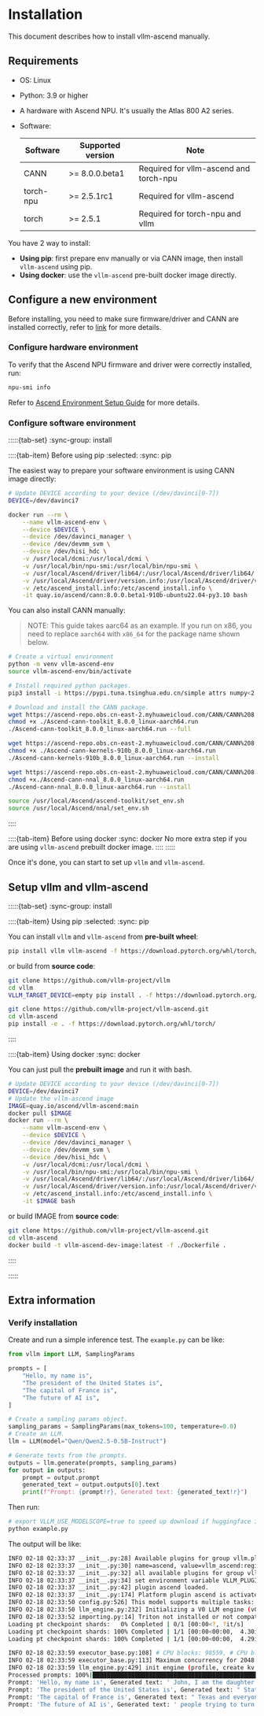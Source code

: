 # Installation

This document describes how to install vllm-ascend manually.

## Requirements

- OS: Linux
- Python: 3.9 or higher
- A hardware with Ascend NPU. It's usually the Atlas 800 A2 series.
- Software:

    | Software     | Supported version | Note |
    | ------------ | ----------------- | ---- | 
    | CANN         | >= 8.0.0.beta1    | Required for vllm-ascend and torch-npu |
    | torch-npu    | >= 2.5.1rc1       | Required for vllm-ascend |
    | torch        | >= 2.5.1          | Required for torch-npu and vllm |

You have 2 way to install:
- **Using pip**: first prepare env manually or via CANN image, then install `vllm-ascend` using pip.
- **Using docker**: use the `vllm-ascend` pre-built docker image directly.

## Configure a new environment

Before installing, you need to make sure firmware/driver and CANN are installed correctly, refer to [link](https://ascend.github.io/docs/sources/ascend/quick_install.html) for more details.

### Configure hardware environment

To verify that the Ascend NPU firmware and driver were correctly installed, run:

```bash
npu-smi info
```

Refer to [Ascend Environment Setup Guide](https://ascend.github.io/docs/sources/ascend/quick_install.html) for more details.

### Configure software environment

:::::{tab-set}
:sync-group: install

::::{tab-item} Before using pip
:selected:
:sync: pip

The easiest way to prepare your software environment is using CANN image directly:

```bash
# Update DEVICE according to your device (/dev/davinci[0-7])
DEVICE=/dev/davinci7

docker run --rm \
    --name vllm-ascend-env \
    --device $DEVICE \
    --device /dev/davinci_manager \
    --device /dev/devmm_svm \
    --device /dev/hisi_hdc \
    -v /usr/local/dcmi:/usr/local/dcmi \
    -v /usr/local/bin/npu-smi:/usr/local/bin/npu-smi \
    -v /usr/local/Ascend/driver/lib64/:/usr/local/Ascend/driver/lib64/ \
    -v /usr/local/Ascend/driver/version.info:/usr/local/Ascend/driver/version.info \
    -v /etc/ascend_install.info:/etc/ascend_install.info \
    -it quay.io/ascend/cann:8.0.0.beta1-910b-ubuntu22.04-py3.10 bash
```

You can also install CANN manually:
> NOTE: This guide takes aarc64 as an example. If you run on x86, you need to replace `aarch64` with `x86_64` for the package name shown below.

```bash
# Create a virtual environment
python -m venv vllm-ascend-env
source vllm-ascend-env/bin/activate

# Install required python packages.
pip3 install -i https://pypi.tuna.tsinghua.edu.cn/simple attrs numpy<2.0.0 decorator sympy cffi pyyaml pathlib2 psutil protobuf scipy requests absl-py wheel typing_extensions

# Download and install the CANN package.
wget https://ascend-repo.obs.cn-east-2.myhuaweicloud.com/CANN/CANN%208.0.0/Ascend-cann-toolkit_8.0.0_linux-aarch64.run
chmod +x ./Ascend-cann-toolkit_8.0.0_linux-aarch64.run
./Ascend-cann-toolkit_8.0.0_linux-aarch64.run --full

wget https://ascend-repo.obs.cn-east-2.myhuaweicloud.com/CANN/CANN%208.0.0/Ascend-cann-kernels-910b_8.0.0_linux-aarch64.run
chmod +x ./Ascend-cann-kernels-910b_8.0.0_linux-aarch64.run
./Ascend-cann-kernels-910b_8.0.0_linux-aarch64.run --install

wget https://ascend-repo.obs.cn-east-2.myhuaweicloud.com/CANN/CANN%208.0.0/Ascend-cann-nnal_8.0.0_linux-aarch64.run
chmod +x./Ascend-cann-nnal_8.0.0_linux-aarch64.run
./Ascend-cann-nnal_8.0.0_linux-aarch64.run --install

source /usr/local/Ascend/ascend-toolkit/set_env.sh
source /usr/local/Ascend/nnal/set_env.sh
```

::::

::::{tab-item} Before using docker
:sync: docker
No more extra step if you are using `vllm-ascend` prebuilt docker image.
::::
:::::

Once it's done, you can start to set up `vllm` and `vllm-ascend`.

## Setup vllm and vllm-ascend

:::::{tab-set}
:sync-group: install

::::{tab-item} Using pip
:selected:
:sync: pip

You can install `vllm` and `vllm-ascend` from **pre-built wheel**:

```bash
pip install vllm vllm-ascend -f https://download.pytorch.org/whl/torch/
```

or build from **source code**:

```bash
git clone https://github.com/vllm-project/vllm
cd vllm
VLLM_TARGET_DEVICE=empty pip install . -f https://download.pytorch.org/whl/torch/

git clone https://github.com/vllm-project/vllm-ascend.git
cd vllm-ascend
pip install -e . -f https://download.pytorch.org/whl/torch/
```

::::

::::{tab-item} Using docker
:sync: docker

You can just pull the **prebuilt image** and run it with bash.

```bash
# Update DEVICE according to your device (/dev/davinci[0-7])
DEVICE=/dev/davinci7
# Update the vllm-ascend image
IMAGE=quay.io/ascend/vllm-ascend:main
docker pull $IMAGE
docker run --rm \
    --name vllm-ascend-env \
    --device $DEVICE \
    --device /dev/davinci_manager \
    --device /dev/devmm_svm \
    --device /dev/hisi_hdc \
    -v /usr/local/dcmi:/usr/local/dcmi \
    -v /usr/local/bin/npu-smi:/usr/local/bin/npu-smi \
    -v /usr/local/Ascend/driver/lib64/:/usr/local/Ascend/driver/lib64/ \
    -v /usr/local/Ascend/driver/version.info:/usr/local/Ascend/driver/version.info \
    -v /etc/ascend_install.info:/etc/ascend_install.info \
    -it $IMAGE bash
```

or build IMAGE from **source code**:

```bash
git clone https://github.com/vllm-project/vllm-ascend.git
cd vllm-ascend
docker build -t vllm-ascend-dev-image:latest -f ./Dockerfile .
```

::::

:::::

## Extra information

### Verify installation

Create and run a simple inference test. The `example.py` can be like:

```python
from vllm import LLM, SamplingParams

prompts = [
    "Hello, my name is",
    "The president of the United States is",
    "The capital of France is",
    "The future of AI is",
]

# Create a sampling params object.
sampling_params = SamplingParams(max_tokens=100, temperature=0.0)
# Create an LLM.
llm = LLM(model="Qwen/Qwen2.5-0.5B-Instruct")

# Generate texts from the prompts.
outputs = llm.generate(prompts, sampling_params)
for output in outputs:
    prompt = output.prompt
    generated_text = output.outputs[0].text
    print(f"Prompt: {prompt!r}, Generated text: {generated_text!r}")
```

Then run:

```bash
# export VLLM_USE_MODELSCOPE=true to speed up download if huggingface is not reachable.
python example.py
```

The output will be like:

```bash
INFO 02-18 02:33:37 __init__.py:28] Available plugins for group vllm.platform_plugins:
INFO 02-18 02:33:37 __init__.py:30] name=ascend, value=vllm_ascend:register
INFO 02-18 02:33:37 __init__.py:32] all available plugins for group vllm.platform_plugins will be loaded.
INFO 02-18 02:33:37 __init__.py:34] set environment variable VLLM_PLUGINS to control which plugins to load.
INFO 02-18 02:33:37 __init__.py:42] plugin ascend loaded.
INFO 02-18 02:33:37 __init__.py:174] Platform plugin ascend is activated
INFO 02-18 02:33:50 config.py:526] This model supports multiple tasks: {'reward', 'embed', 'generate', 'score', 'classify'}. Defaulting to 'generate'.
INFO 02-18 02:33:50 llm_engine.py:232] Initializing a V0 LLM engine (v0.7.1) with config: model='Qwen/Qwen2.5-0.5B-Instruct', speculative_config=None, tokenizer='./opt-125m', skip_tokenizer_init=False, tokenizer_mode=auto, revision=None, override_neuron_config=None, tokenizer_revision=None, trust_remote_code=False, dtype=torch.float16, max_seq_len=2048, download_dir=None, load_format=auto, tensor_parallel_size=1, pipeline_parallel_size=1, disable_custom_all_reduce=False, quantization=None, enforce_eager=False, kv_cache_dtype=auto,  device_config=npu, decoding_config=DecodingConfig(guided_decoding_backend='xgrammar'), observability_config=ObservabilityConfig(otlp_traces_endpoint=None, collect_model_forward_time=False, collect_model_execute_time=False), seed=0, served_model_name=./opt-125m, num_scheduler_steps=1, multi_step_stream_outputs=True, enable_prefix_caching=False, chunked_prefill_enabled=False, use_async_output_proc=True, disable_mm_preprocessor_cache=False, mm_processor_kwargs=None, pooler_config=None, compilation_config={"splitting_ops":[],"compile_sizes":[],"cudagraph_capture_sizes":[256,248,240,232,224,216,208,200,192,184,176,168,160,152,144,136,128,120,112,104,96,88,80,72,64,56,48,40,32,24,16,8,4,2,1],"max_capture_size":256}, use_cached_outputs=False,
INFO 02-18 02:33:52 importing.py:14] Triton not installed or not compatible; certain GPU-related functions will not be available.
Loading pt checkpoint shards:   0% Completed | 0/1 [00:00<?, ?it/s]
Loading pt checkpoint shards: 100% Completed | 1/1 [00:00<00:00,  4.30it/s]
Loading pt checkpoint shards: 100% Completed | 1/1 [00:00<00:00,  4.29it/s]

INFO 02-18 02:33:59 executor_base.py:108] # CPU blocks: 98559, # CPU blocks: 7281
INFO 02-18 02:33:59 executor_base.py:113] Maximum concurrency for 2048 tokens per request: 769.99x
INFO 02-18 02:33:59 llm_engine.py:429] init engine (profile, create kv cache, warmup model) took 1.52 seconds
Processed prompts: 100%|██████████████████████████████████████████████████████████████████████████████████████████████████████████████████████████| 4/4 [00:00<00:00,  4.92it/s, est. speed input: 31.99 toks/s, output: 78.73 toks/s]
Prompt: 'Hello, my name is', Generated text: ' John, I am the daughter of Bill and Jocelyn, I am married'
Prompt: 'The president of the United States is', Generated text: " States President. I don't like him.\nThis is my favorite comment so"
Prompt: 'The capital of France is', Generated text: " Texas and everyone I've spoken to in the city knows the state's name,"
Prompt: 'The future of AI is', Generated text: ' people trying to turn a good computer into a machine, not a computer being human'
```
